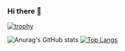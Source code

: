 ### Hi there 👋

<!--
**RenAoki/RenAoki** is a ✨ _special_ ✨ repository because its `README.md` (this file) appears on your GitHub profile.

Here are some ideas to get you started:

- 🔭 I’m currently working on ...
- 🌱 I’m currently learning ...
- 👯 I’m looking to collaborate on ...
- 🤔 I’m looking for help with ...
- 💬 Ask me about ...
- 📫 How to reach me: ...
- 😄 Pronouns: ...
- ⚡ Fun fact: ...
-->

[![trophy](https://github-profile-trophy.vercel.app/?username=RenAoki)](https://github.com/ryo-ma/github-profile-trophy)


![Anurag's GitHub stats](https://github-readme-stats.vercel.app/api?username=RenAoki&show_icons=true&theme=tokyonight)
[![Top Langs](https://github-readme-stats.vercel.app/api/top-langs/?username=RenAoki&langs_count=8)](https://github.com/anuraghazra/github-readme-stats)


